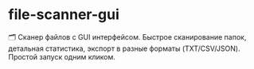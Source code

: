 # file-scanner-gui
🗂️ Сканер файлов с GUI интерфейсом. Быстрое сканирование папок, детальная статистика, экспорт в разные форматы (TXT/CSV/JSON). Простой запуск одним кликом.
